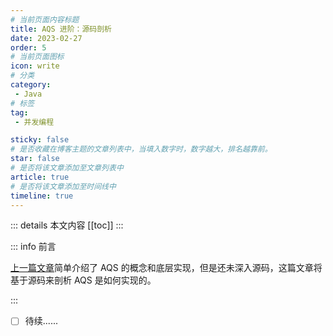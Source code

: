 ```yaml
---
# 当前页面内容标题
title: AQS 进阶：源码剖析
date: 2023-02-27
order: 5
# 当前页面图标
icon: write
# 分类
category:
 - Java
# 标签
tag:
 - 并发编程

sticky: false
# 是否收藏在博客主题的文章列表中，当填入数字时，数字越大，排名越靠前。
star: false
# 是否将该文章添加至文章列表中
article: true
# 是否将该文章添加至时间线中
timeline: true
---
```


 

::: details 本文内容
[[toc]]
:::


::: info 前言

[上一篇文章](https://aruni.me/studynotes/java/concurrency/AQS%E5%85%A5%E9%97%A8%EF%BC%9A%E7%AE%80%E5%8D%95%E4%BA%86%E8%A7%A3.html)简单介绍了 AQS 的概念和底层实现，但是还未深入源码，这篇文章将基于源码来剖析 AQS 是如何实现的。

:::

- [ ] 待续......


